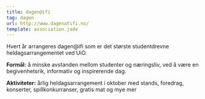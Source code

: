 ```yaml
---
title: dagen@ifi
tag: dagen
url: http://www.dagenatifi.no/
template: association.jade
---
```


Hvert år arrangeres dagen@ifi som er det største studentdrevne heldagsarrangementet ved UiO.

**Formål:** å minske avstanden mellom studenter og næringsliv, ved å være en begivenhetsrik, informativ og inspirerende dag.

**Aktiviteter:** årlig heldagsarrangement i oktober med stands, foredrag, konserter, spillkonkurranser, gratis mat og mye mer
